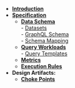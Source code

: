 * **[Introduction](Introduction-to-the-LinGBM-Project)**
* **[Specification](Specification-of-the-Benchmark)**
	* **[Data Schema](Data-Schema-of-the-Benchmark)**
	<br/>- [Datasets](Datasets)
	<br/>- [GraphQL Schema](LinGBM-GraphQL-Schema)
	<br/>- [Schema Mapping](Schema-Mapping)
	* **[Query Workloads](Query-Workloads-of-the-Benchmark)**
	<br/>- [Query Templates](Query-Templates-of-the-Benchmark)
	* **[Metrics](Performance-Metrics)**
	* **[Execution Rules](Benchmark-Execution-Rules)**
* **Design Artifacts:**
	* **[Choke Points](Choke-Points)**